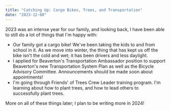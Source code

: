 ```yaml
---
title: "Catching Up: Cargo Bikes, Trees, and Transportation"
date: "2023-12-08"
---
```


2023 was an intense year for our family, and looking back, I have been able to still do a lot of things that I'm happy with:

- Our family got a cargo bike! We've been taking the kids to and from school in it. As we move into winter, the thing that has kept us off the bike isn't the cold and wet; it has been drivers and less daylight.
- I applied for Beaverton's Transportation Ambassador position to support Beaverton's new Transportation System Plan as well as the Bicycle Advisory Committee. Announcements should be made soon about appointments!
- I'm going through Friends' of Trees Crew Leader training program. I'm learning about how to plant trees, and how to lead others to successfully plant trees.

More on all of these things later; I plan to be writing more in 2024!
